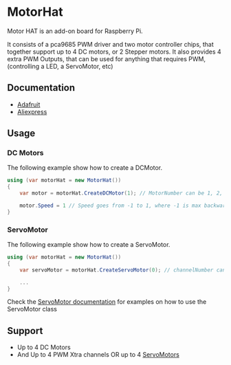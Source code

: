 ﻿# MotorHat

Motor HAT is an add-on board for Raspberry Pi.

It consists of a pca9685 PWM driver and two motor controller chips, that together support up to 4 DC motors, or 2 Stepper motors.
It also provides 4 extra PWM Outputs, that can be used for anything that requires PWM, (controlling a LED, a ServoMotor, etc)

## Documentation

- [Adafruit](https://www.adafruit.com/product/2348)
- [Aliexpress](http://s.click.aliexpress.com/e/mTB4ZB2s)

## Usage

### DC Motors

The following example show how to create a DCMotor.

```csharp   
using (var motorHat = new MotorHat())
{
    var motor = motorHat.CreateDCMotor(1); // MotorNumber can be 1, 2, 3 or 4, following the labbelling in the board: M1, M2, M3 or M4

    motor.Speed = 1 // Speed goes from -1 to 1, where -1 is max backward speed, 1 is max forward speed and 0 means stopping the motor
}
```

### ServoMotor

The following example show how to create a ServoMotor.

```csharp   
using (var motorHat = new MotorHat())
{
    var servoMotor = motorHat.CreateServoMotor(0); // channelNumber can be 0, 1, 14 or 15, depending on wich of those xtra channels you connected your servo

    ...
}
```

Check the [ServoMotor documentation](../ServoMotor/README.md) for examples on how to use the ServoMotor class

## Support

- Up to 4 DC Motors
- And Up to 4 PWM Xtra channels OR up to 4 [ServoMotors](../ServoMotor/README.md)
